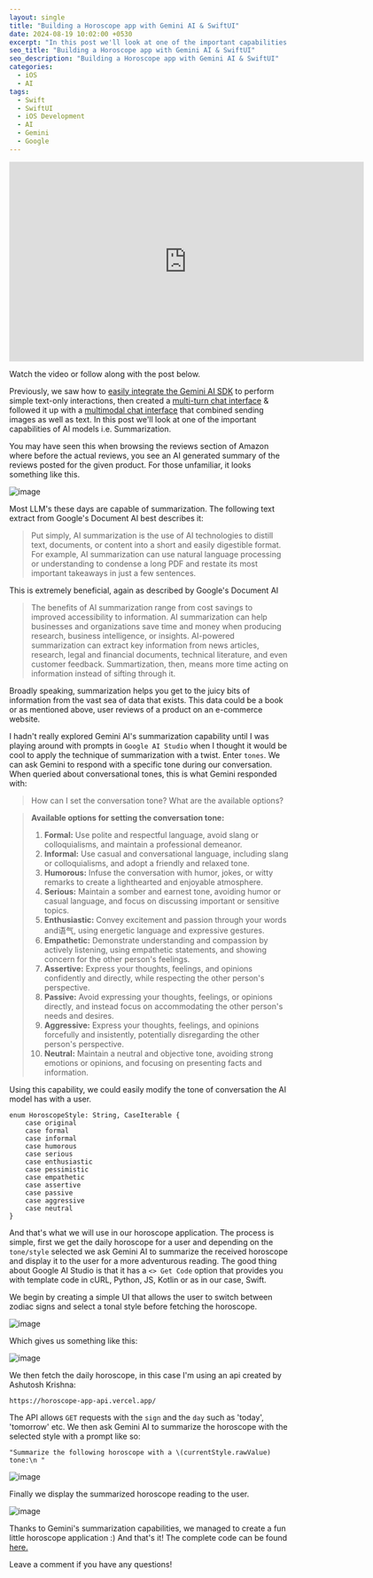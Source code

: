 ```yaml
---
layout: single
title: "Building a Horoscope app with Gemini AI & SwiftUI"
date: 2024-08-19 10:02:00 +0530
excerpt: "In this post we'll look at one of the important capabilities of AI models i.e. Summarization. You may have seen this when browsing the reviews section of Amazon where before the actual reviews, you see an AI generated summary of the reviews posted for the given product."
seo_title: "Building a Horoscope app with Gemini AI & SwiftUI"
seo_description: "Building a Horoscope app with Gemini AI & SwiftUI"
categories:
  - iOS
  - AI
tags:
  - Swift
  - SwiftUI
  - iOS Development
  - AI
  - Gemini
  - Google
---
```

<!--![image](/assets/images/post13/horoscope-thumbnail.png)-->

<iframe width="640" height="360" src="https://www.youtube-nocookie.com/embed/bxiP1J4-V8w?controls=0" frameborder="0" allowfullscreen></iframe>

Watch the video or follow along with the post below.

<!--[<img src="https://img.youtube.com/vi/bxiP1J4-V8w/hqdefault.jpg" width="600" height="350"
/>](https://www.youtube.com/embed/bxiP1J4-V8w)-->

Previously, we saw how to [easily integrate the Gemini AI SDK](https://www.anupdsouza.com/ios/ai/getting-started-with-gemini/) to perform simple text-only interactions, then created a [multi-turn chat interface](https://www.anupdsouza.com/ios/ai/chat-with-gemini/) & followed it up with a [multimodal chat interface](https://www.anupdsouza.com/ios/ai/multimodal-chat-with-gemini/) that combined sending images as well as text. In this post we'll look at one of the important capabilities of AI models i.e. Summarization.

You may have seen this when browsing the reviews section of Amazon where before the actual reviews, you see an AI generated summary of the reviews posted for the given product. For those unfamiliar, it looks something like this.

![image](/assets/images/post13/amazon-reviews.png)

Most LLM's these days are capable of summarization. The following text extract from Google's Document AI best describes it:
> Put simply, AI summarization is the use of AI technologies to distill text, documents, or content into a short and easily digestible format. For example, AI summarization can use natural language processing or understanding to condense a long PDF and restate its most important takeaways in just a few sentences.

This is extremely beneficial, again as described by Google's Document AI

> The benefits of AI summarization range from cost savings to improved accessibility to information. AI summarization can help businesses and organizations save time and money when producing research, business intelligence, or insights. AI-powered summarization can extract key information from news articles, research, legal and financial documents, technical literature, and even customer feedback. Summartization, then, means more time acting on information instead of sifting through it.

Broadly speaking, summarization helps you get to the juicy bits of information from the vast sea of data that exists. This data could be a book or as mentioned above, user reviews of a product on an e-commerce website.

I hadn't really explored Gemini AI's summarization capability until I was playing around with prompts in `Google AI Studio` when I thought it would be cool to apply the technique of summarization with a twist. Enter `tones`. We can ask Gemini to respond with a specific tone during our conversation. When queried about conversational tones, this is what Gemini responded with:

> How can I set the conversation tone? What are the available options?

> **Available options for setting the conversation tone:**
>1. **Formal:** Use polite and respectful language, avoid slang or colloquialisms, and maintain a professional demeanor.
>2. **Informal:** Use casual and conversational language, including slang or colloquialisms, and adopt a friendly and relaxed tone.
>3. **Humorous:** Infuse the conversation with humor, jokes, or witty remarks to create a lighthearted and enjoyable atmosphere.
>4. **Serious:** Maintain a somber and earnest tone, avoiding humor or casual language, and focus on discussing important or sensitive topics.
>5. **Enthusiastic:** Convey excitement and passion through your words and语气, using energetic language and expressive gestures.
>6. **Empathetic:** Demonstrate understanding and compassion by actively listening, using empathetic statements, and showing concern for the other person's feelings.
>7. **Assertive:** Express your thoughts, feelings, and opinions confidently and directly, while respecting the other person's perspective.
>8. **Passive:** Avoid expressing your thoughts, feelings, or opinions directly, and instead focus on accommodating the other person's needs and desires.
>9. **Aggressive:** Express your thoughts, feelings, and opinions forcefully and insistently, potentially disregarding the other person's perspective.
>10. **Neutral:** Maintain a neutral and objective tone, avoiding strong emotions or opinions, and focusing on presenting facts and information.

Using this capability, we could easily modify the tone of conversation the AI model has with a user.

```
enum HoroscopeStyle: String, CaseIterable {
    case original
    case formal
    case informal
    case humorous
    case serious
    case enthusiastic
    case pessimistic
    case empathetic
    case assertive
    case passive
    case aggressive
    case neutral
}
```

And that's what we will use in our horoscope application. The process is simple, first we get the daily horoscope for a user and depending on the `tone/style` selected we ask Gemini AI to summarize the received horoscope and display it to the user for a more adventurous reading. The good thing about Google AI Studio is that it has a `<> Get Code` option that provides you with template code in  cURL, Python, JS, Kotlin or as in our case, Swift.

We begin by creating a simple UI that allows the user to switch between zodiac signs and select a tonal style before fetching the horoscope.

![image](/assets/images/post13/horoscope-ui.png)

Which gives us something like this:

![image](/assets/images/post13/aries-original.png)

We then fetch the daily horoscope, in this case I'm using an api created by Ashutosh Krishna:
```
https://horoscope-app-api.vercel.app/
``` 
The API allows `GET` requests with the `sign` and the `day` such as 'today', 'tomorrow' etc. We then ask Gemini AI to summarize the horoscope with the selected style with a prompt like so:

`"Summarize the following horoscope with a \(currentStyle.rawValue) tone:\n "`

![image](/assets/images/post13/horoscope-data-request.png)

Finally we display the summarized horoscope reading to the user. 

![image](/assets/images/post13/aries-ai-reading.png)

Thanks to Gemini's summarization capabilities, we managed to create a fun little horoscope application :)
And that's it! The complete code can be found [here.](https://github.com/anupdsouza/ios-gemini-ai-horoscope)


<!--Leave a comment if you have any questions and share this article if you found it useful  !-->
Leave a comment if you have any questions!
